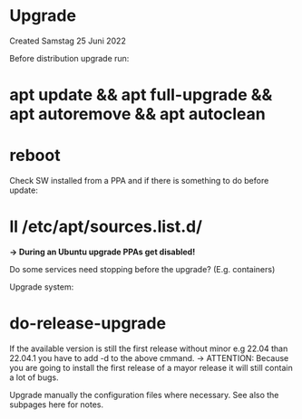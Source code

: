 # Upgrade
Created Samstag 25 Juni 2022

Before distribution upgrade run:
# apt update && apt full-upgrade && apt autoremove && apt autoclean
# reboot

Check SW installed from a PPA and if there is something to do before update:
# ll /etc/apt/sources.list.d/
**-> During an Ubuntu upgrade PPAs get disabled!**

Do some services need stopping before the upgrade? (E.g. containers)

Upgrade system:
# do-release-upgrade

If the available version is still the first release without minor e.g 22.04 than 22.04.1 you have to add -d to the above cmmand.
-> ATTENTION: Because you are going to install the first release of a mayor release it will still contain a lot of bugs.

Upgrade manually the configuration files where necessary. See also the subpages here for notes.

